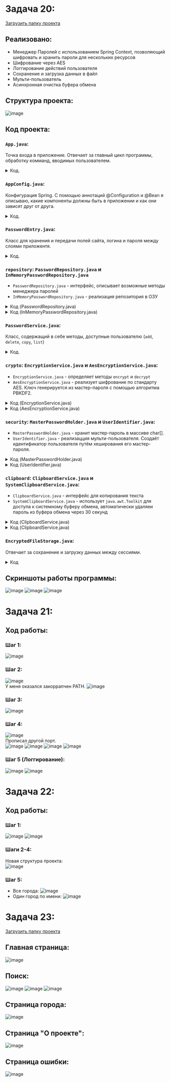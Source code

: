 # Задача 20:
[Загрузить папку проекта](https://github.com/deathofthedivine/knit241/raw/refs/heads/main/PasswordManager.7z)
## Реализовано:
* Менеджер Паролей с использованием Spring Context, позволяющий шифровать и хранить пароли для нескольких ресурсов
* Шифрование через AES
* Логгирование действий пользователя 
* Сохранение и загрузка данных в файл
* Мульти-пользователь
* Асинхронная очистка буфера обмена

## Структура проекта:
![image](https://github.com/user-attachments/assets/0d6d217a-15f1-4f73-813e-585a34ed9d07)

## Код проекта:
### `App.java`:
Точка входа в приложение. Отвечает за главный цикл программы, обработку комманд, вводимых пользователем.
<details>
<summary>Код.</summary>

```
package com.idk.passwordmanager;

import com.idk.passwordmanager.config.AppConfig;
import com.idk.passwordmanager.security.MasterPasswordHolder;
import com.idk.passwordmanager.security.UserIdentifier;
import com.idk.passwordmanager.service.PasswordService;
import com.idk.passwordmanager.storage.EncryptedFileStorage;
import org.slf4j.Logger;
import org.slf4j.LoggerFactory;
import org.springframework.context.annotation.AnnotationConfigApplicationContext;

import java.util.Arrays;
import java.util.Scanner;

public class App {
    private static final Logger log = LoggerFactory.getLogger(App.class);

    public static void main(String[] args) {
        AnnotationConfigApplicationContext ctx = new AnnotationConfigApplicationContext(AppConfig.class);
        MasterPasswordHolder masterPasswordHolder = ctx.getBean(MasterPasswordHolder.class);
        PasswordService svc = ctx.getBean(PasswordService.class);
        EncryptedFileStorage store = ctx.getBean(EncryptedFileStorage.class);

        Runtime.getRuntime().addShutdownHook(new Thread(ctx::close));

        Scanner scanner = new Scanner(System.in);

        while (true) {
            System.out.println("\n--- Password Manager ---");
            System.out.print("Введите мастер-пароль (или 'exit' для выхода): ");
            char[] masterPassword;
            if (System.console() != null) {
                masterPassword = System.console().readPassword();
            } else {
                masterPassword = scanner.nextLine().toCharArray();
            }

            if (new String(masterPassword).equalsIgnoreCase("exit")) {
                break;
            }

            masterPasswordHolder.setPassword(masterPassword);
            String userId = UserIdentifier.generate(masterPassword);

            try {
                svc.load(store.load(userId));
                log.info("Успешный вход для пользователя с ID: {}", userId);
                System.out.println("Хранилище успешно загружено. Добро пожаловать!");
            } catch (Exception e) {
                log.error("Не удалось войти для пользователя {}: {}", userId, e.getMessage());
                System.out.println("ОШИБКА: Не удалось расшифровать хранилище. Проверьте мастер-пароль.");
                masterPasswordHolder.clear();
                Arrays.fill(masterPassword, '\0');
                continue;
            }

            boolean loggedIn = true;
            while (loggedIn) {
                System.out.print(userId.substring(0, 6) + "@vault > ");
                String line = scanner.nextLine();
                String[] cmd = line.split(" ", 2);

                try {
                    switch (cmd[0]) {
                        case "add" -> {
                            System.out.print("site: "); String site = scanner.nextLine();
                            System.out.print("login: "); String login = scanner.nextLine();
                            System.out.print("password: "); String pwd = scanner.nextLine();
                            svc.add(site, login, pwd);
                            store.save(userId, svc.getAll());
                            System.out.println("Запись добавлена.");
                        }
                        case "list" -> svc.list();
                        case "copy" -> {
                            if (cmd.length < 2) { System.out.println("Укажите сайт: copy <site>"); continue; }
                            svc.copy(cmd[1]);
                            System.out.println("Пароль для '" + cmd[1] + "' скопирован в буфер обмена на 30 секунд.");
                        }
                        case "delete" -> {
                            if (cmd.length < 2) { System.out.println("Укажите сайт: delete <site>"); continue; }
                            svc.delete(cmd[1]);
                            store.save(userId, svc.getAll());
                            System.out.println("Запись для '" + cmd[1] + "' удалена.");
                        }
                        case "logout" -> {
                            loggedIn = false;
                            System.out.println("Выход из текущего хранилища...");
                        }
                        case "exit" -> {
                            System.out.println("Завершение работы...");
                            System.exit(0);
                        }
                        default -> System.out.println("Команды: add, list, copy, delete, logout, exit");
                    }
                } catch (Exception e) {
                    log.error("Ошибка при выполнении команды '{}'", line, e);
                    System.out.println("Произошла ошибка: " + e.getMessage());
                }
            }
            masterPasswordHolder.clear();
            Arrays.fill(masterPassword, '\0');
        }

        System.out.println("Работа приложения завершена.");
    }
}
```

</details>

### `AppConfig.java`:
Конфигурация Spring. С помощью аннотаций @Configuration и @Bean я описываю, какие компоненты должны быть в приложении и как они зависят друг от друга. 
<details>
<summary>Код.</summary>

```
package com.idk.passwordmanager.config;

import com.idk.passwordmanager.clipboard.*;
import com.idk.passwordmanager.crypto.*;
import com.idk.passwordmanager.repository.*;
import com.idk.passwordmanager.security.*;
import com.idk.passwordmanager.service.*;
import com.idk.passwordmanager.storage.*;
import org.springframework.context.annotation.*;

@Configuration
public class AppConfig {
    @Bean
    public MasterPasswordHolder masterPasswordHolder() {
        return new MasterPasswordHolder();
    }

    @Bean
    public EncryptionService enc(MasterPasswordHolder m) {
        return new AesEncryptionService(m);
    }

    @Bean
    public ClipboardService cb() {
        return new SystemClipboardService();
    }

    @Bean
    public PasswordRepository repo() {
        return new InMemoryPasswordRepository();
    }

    @Bean
    public PasswordService svc(PasswordRepository r, EncryptionService e, ClipboardService c) {
        return new PasswordService(r, e, c);
    }

    @Bean
    public EncryptedFileStorage storage(EncryptionService e) {
        return new EncryptedFileStorage(e);
    }
}
```

</details>


### `PasswordEntry.java`:
Класс для хранения и передачи полей сайта, логина и пароля между слоями приложентя.
<details>
<summary>Код.</summary>

```
package com.idk.passwordmanager.model;

public class PasswordEntry {
    public String site;
    public String login;
    public String encryptedPassword;

    public PasswordEntry() {}
    public PasswordEntry(String site, String login, String encryptedPassword) {
        this.site = site;
        this.login = login;
        this.encryptedPassword = encryptedPassword;
    }
}

```

</details>

### `repository`: `PasswordRepository.java` и `InMemoryPasswordRepository.java`
* `PasswordRepository.java` - интерфейс, описывает возможные методы менеджера паролей
* `InMemoryPasswordRepository.java` - реализация репозитория в ОЗУ
<details>
<summary>Код (PasswordRepository.java)</summary>

```
package com.idk.passwordmanager.repository;

import com.idk.passwordmanager.model.PasswordEntry;
import java.util.*;

public interface PasswordRepository {
    void add(PasswordEntry e);
    void delete(String site);
    PasswordEntry get(String site);
    List<PasswordEntry> getAll();
    void setAll(List<PasswordEntry> entries);
}

```

</details>

<details>
<summary>Код (InMemoryPasswordRepository.java)</summary>

```
package com.idk.passwordmanager.repository;

import com.idk.passwordmanager.model.PasswordEntry;
import java.util.*;

public class InMemoryPasswordRepository implements PasswordRepository {
    private final Map<String, PasswordEntry> m = new HashMap<>();

    public void add(PasswordEntry e) { m.put(e.site, e); }
    public void delete(String site) { m.remove(site); }
    public PasswordEntry get(String site) { return m.get(site); }
    public List<PasswordEntry> getAll() { return new ArrayList<>(m.values()); }
    public void setAll(List<PasswordEntry> l) {
        m.clear();
        for (PasswordEntry e : l) m.put(e.site, e);
    }
}

```

</details>

### `PasswordService.java`:
Класс, содержащий в себе методы, доступные пользователю (`add`, `delete`, `copy`, `list`)
<details>
<summary>Код.</summary>

```
package com.idk.passwordmanager.service;

import com.idk.passwordmanager.model.PasswordEntry;
import com.idk.passwordmanager.repository.PasswordRepository;
import com.idk.passwordmanager.crypto.EncryptionService;
import com.idk.passwordmanager.clipboard.ClipboardService;
import org.slf4j.Logger;
import org.slf4j.LoggerFactory;

public class PasswordService {
    private final PasswordRepository repo;
    private final EncryptionService enc;
    private final ClipboardService cb;
    private final Logger log = LoggerFactory.getLogger(PasswordService.class);

    public PasswordService(PasswordRepository r, EncryptionService e, ClipboardService c) {
        repo = r; enc = e; cb = c;
    }

    public void add(String site, String login, String pwd) {
        repo.add(new PasswordEntry(site, login, enc.encrypt(pwd)));
        log.info("add {}", site);
    }

    public void delete(String site) {
        repo.delete(site);
        log.info("delete {}", site);
    }

    public void copy(String site) {
        var e = repo.get(site);
        if (e == null) throw new RuntimeException("not found");
        cb.copy(enc.decrypt(e.encryptedPassword));
        log.info("copy {}", site);
    }

    public void list() {
        for (var e : repo.getAll())
            System.out.println(e.site + " - " + e.login);
    }

    public java.util.List<PasswordEntry> getAll() {
        return repo.getAll();
    }

    public void load(java.util.List<PasswordEntry> l) {
        repo.setAll(l);
    }
}


```

</details>

### `crypto`: `EncryptionService.java` и `AesEncryptionService.java`:
* `EncryptionService.java` - определяет методы `encrypt` и `decrypt`
* `AesEncryptionService.java` - реализует шифрование по стандарту AES. Ключ генерируется из мастер-пароля с помощью алгоритма PBKDF2.
<details>
<summary>Код (EncryptionService.java)</summary>

```
package com.idk.passwordmanager.crypto;

public interface EncryptionService {
    String encrypt(String raw);
    String decrypt(String enc);
}

```

</details>

<details>
<summary>Код (AesEncryptionService.java)</summary>

```
package com.idk.passwordmanager.crypto;

import com.idk.passwordmanager.security.MasterPasswordHolder;
import javax.crypto.*;
import javax.crypto.spec.*;
import java.security.*;
import java.security.spec.KeySpec;
import java.util.Arrays;
import java.util.Base64;

public class AesEncryptionService implements EncryptionService {
    private static final String ALGO = "AES/CBC/PKCS5Padding";
    private static final String KEY_FACTORY_ALGO = "PBKDF2WithHmacSHA256";
    private static final int IV_LENGTH = 16;
    private static final int SALT_LENGTH = 16;

    private final MasterPasswordHolder masterPasswordHolder;
    private final SecureRandom secureRandom = new SecureRandom();

    public AesEncryptionService(MasterPasswordHolder holder) {
        this.masterPasswordHolder = holder;
    }

    private SecretKey getKey(char[] password, byte[] salt) throws Exception {
        SecretKeyFactory factory = SecretKeyFactory.getInstance(KEY_FACTORY_ALGO);
        KeySpec spec = new PBEKeySpec(password, salt, 65536, 256);
        return new SecretKeySpec(factory.generateSecret(spec).getEncoded(), "AES");
    }

    @Override
    public String encrypt(String raw) {
        try {
            byte[] salt = new byte[SALT_LENGTH];
            secureRandom.nextBytes(salt);

            SecretKey secretKey = getKey(masterPasswordHolder.get(), salt);

            byte[] iv = new byte[IV_LENGTH];
            secureRandom.nextBytes(iv);
            IvParameterSpec ivParameterSpec = new IvParameterSpec(iv);

            Cipher cipher = Cipher.getInstance(ALGO);
            cipher.init(Cipher.ENCRYPT_MODE, secretKey, ivParameterSpec);
            byte[] encrypted = cipher.doFinal(raw.getBytes());

            byte[] output = new byte[SALT_LENGTH + IV_LENGTH + encrypted.length];
            System.arraycopy(salt, 0, output, 0, SALT_LENGTH);
            System.arraycopy(iv, 0, output, SALT_LENGTH, IV_LENGTH);
            System.arraycopy(encrypted, 0, output, SALT_LENGTH + IV_LENGTH, encrypted.length);

            return Base64.getEncoder().encodeToString(output);
        } catch (Exception e) {
            throw new RuntimeException("Encryption failed", e);
        }
    }

    @Override
    public String decrypt(String encryptedString) {
        try {
            byte[] data = Base64.getDecoder().decode(encryptedString);

            byte[] salt = Arrays.copyOfRange(data, 0, SALT_LENGTH);
            byte[] iv = Arrays.copyOfRange(data, SALT_LENGTH, SALT_LENGTH + IV_LENGTH);
            byte[] encrypted = Arrays.copyOfRange(data, SALT_LENGTH + IV_LENGTH, data.length);

            SecretKey secretKey = getKey(masterPasswordHolder.get(), salt);

            Cipher cipher = Cipher.getInstance(ALGO);
            cipher.init(Cipher.DECRYPT_MODE, secretKey, new IvParameterSpec(iv));
            return new String(cipher.doFinal(encrypted));
        } catch (Exception e) {
            throw new RuntimeException("Decryption failed", e);
        }
    }
}

```

</details>

### `security`: `MasterPasswordHolder.java` и `UserIdentifier.java`:
* `MasterPasswordHolder.java` - хранит мастер-пароль в массиве char[]. 
* `UserIdentifier.java` - реализацция мульти-пользователя. Создаёт идентификатор пользователя путём хеширования его мастер-пароля. 
<details>
<summary>Код (MasterPasswordHolder.java)</summary>

```
package com.idk.passwordmanager.security;

import java.util.Arrays;

public class MasterPasswordHolder {
    private char[] password;

    public MasterPasswordHolder() {
        this.password = null;
    }

    public void setPassword(char[] password) {
        this.password = password;
    }

    public char[] get() {
        return password;
    }

    public void clear() {
        if (password != null) {
            Arrays.fill(password, '\0');
            password = null;
        }
    }
}

```

</details>
<details>
<summary>Код (UserIdentifier.java)</summary>

```
package com.idk.passwordmanager.security;

import javax.crypto.SecretKeyFactory;
import javax.crypto.spec.PBEKeySpec;
import java.security.NoSuchAlgorithmException;
import java.security.spec.InvalidKeySpecException;
import java.security.spec.KeySpec;
import java.util.Base64;

public class UserIdentifier {

    private static final byte[] IDENTIFIER_SALT = "a-very-fixed-salt-for-user-id".getBytes();
    private static final String ALGORITHM = "PBKDF2WithHmacSHA256";

    public static String generate(char[] masterPassword) {
        try {
            KeySpec spec = new PBEKeySpec(masterPassword, IDENTIFIER_SALT, 65536, 128);
            SecretKeyFactory factory = SecretKeyFactory.getInstance(ALGORITHM);
            byte[] hash = factory.generateSecret(spec).getEncoded();
            return Base64.getEncoder().encodeToString(hash);
        } catch (NoSuchAlgorithmException | InvalidKeySpecException e) {
            throw new RuntimeException("Could not generate user identifier", e);
        }
    }
}

```

</details>

### `clipboard`: `ClipboardService.java` и `SystemClipboardService.java`:
* `ClipboardService.java` - интерфейс для копирования текста
* `SystemClipboardService.java` - использует `java.awt.Toolkit` для доступа к системному буферу обмена, автоматически удаляеи пароль из буфера обмена через 30 секунд
<details>
<summary>Код (ClipboardService.java)</summary>

```
package com.idk.passwordmanager.clipboard;

public interface ClipboardService {
    void copy(String text);
}
```

</details>

<details>
<summary>Код (ClipboardService.java)</summary>

```
package com.idk.passwordmanager.clipboard;

import java.awt.*;
import java.awt.datatransfer.*;
import java.util.concurrent.*;

public class SystemClipboardService implements ClipboardService {
    public void copy(String text) {
        Toolkit.getDefaultToolkit().getSystemClipboard()
                .setContents(new StringSelection(text), null);
        ScheduledExecutorService ex = Executors.newSingleThreadScheduledExecutor();
        ex.schedule(() -> {
            Toolkit.getDefaultToolkit().getSystemClipboard()
                    .setContents(new StringSelection(""), null);
            ex.shutdown();
        }, 30, TimeUnit.SECONDS);
    }
}
```

</details>

### `EncryptedFileStorage.java`:
Отвечает за сохранение и загрузку данных между сессиями.
<details>
<summary>Код</summary>

```
package com.idk.passwordmanager.storage;

import com.fasterxml.jackson.core.type.TypeReference;
import com.idk.passwordmanager.crypto.EncryptionService;
import com.idk.passwordmanager.model.PasswordEntry;
import com.fasterxml.jackson.databind.ObjectMapper;

import java.io.File;
import java.io.IOException;
import java.nio.file.Files;
import java.util.*;

public class EncryptedFileStorage {
    private final File storageFile = new File("master_vault.json");
    private final ObjectMapper mapper = new ObjectMapper();
    private final EncryptionService encryptionService;

    public EncryptedFileStorage(EncryptionService encryptionService) {
        this.encryptionService = encryptionService;
    }

    public List<PasswordEntry> load(String userId) {
        Map<String, String> vault = loadVault();
        String encryptedData = vault.get(userId);

        if (encryptedData == null || encryptedData.isEmpty()) {
            return new ArrayList<>();
        }

        try {
            String json = encryptionService.decrypt(encryptedData);
            return mapper.readValue(json, new TypeReference<>() {});
        } catch (Exception e) {
            throw new RuntimeException("Failed to decrypt data. Master password may be incorrect.", e);
        }
    }

    public void save(String userId, List<PasswordEntry> entries) {
        Map<String, String> vault = loadVault();
        try {
            String json = mapper.writeValueAsString(entries);
            String encryptedData = encryptionService.encrypt(json);
            vault.put(userId, encryptedData);

            Files.write(storageFile.toPath(), mapper.writerWithDefaultPrettyPrinter().writeValueAsBytes(vault));
        } catch (Exception e) {
            throw new RuntimeException("Failed to save data.", e);
        }
    }

    private Map<String, String> loadVault() {
        if (!storageFile.exists()) {
            return new HashMap<>();
        }
        try {
            byte[] fileBytes = Files.readAllBytes(storageFile.toPath());
            if (fileBytes.length == 0) {
                return new HashMap<>();
            }
            return mapper.readValue(fileBytes, new TypeReference<>() {});
        } catch (IOException e) {
            return new HashMap<>();
        }
    }
}
```

</details>

## Скриншоты работы программы:
![image](https://github.com/user-attachments/assets/f45faa11-f875-4099-86a2-bf240d060775)
![image](https://github.com/user-attachments/assets/71198242-7d63-4907-a04c-19107a397e21)
![image](https://github.com/user-attachments/assets/8a02959a-90b6-4072-955f-9ef52fe78a26)

# Задача 21:
## Ход работы:
### Шаг 1:
![image](https://github.com/user-attachments/assets/928fdbbc-dd20-4e7f-beab-ffbbee5903fb)
### Шаг 2:
![image](https://github.com/user-attachments/assets/d2f1fc3a-68f8-4064-9d25-fc31f1c81172)  
У меня оказался закоррапчен PATH.
![image](https://github.com/user-attachments/assets/cee629d0-539c-4e8d-b5c0-7a87c6da3f43)
### Шаг 3:
![image](https://github.com/user-attachments/assets/83a77d7f-1acf-41b9-9c1e-e6a6633d4169)
### Шаг 4:
![image](https://github.com/user-attachments/assets/429c2c12-6648-4654-b4f8-e78fc6695e8c)  
Прописал другой порт.  
![image](https://github.com/user-attachments/assets/32be15cf-9358-42ac-a967-f56c484476fa)
![image](https://github.com/user-attachments/assets/c55d8724-ae8f-4c32-99c6-9e44268fa27c)
![image](https://github.com/user-attachments/assets/9e87fbca-367b-4f8c-880b-127fc2153314)
![image](https://github.com/user-attachments/assets/8890eae1-06dd-45dd-a4bd-7a6f1b8f611d)
### Шаг 5 (Логгирование):
![image](https://github.com/user-attachments/assets/7e4ba039-a775-4245-af40-f306f698b028)
![image](https://github.com/user-attachments/assets/aae3b7d7-6b0f-4aae-99de-7025ce66e925)

# Задача 22:
## Ход работы:
### Шаг 1:
![image](https://github.com/user-attachments/assets/2e0c314b-b3e6-4c5d-b386-6ecf3aa34073)
![image](https://github.com/user-attachments/assets/de8f3794-f79a-41a9-bbad-49c3ddf97dc9)

### Шаги 2-4:
Новая структура проекта:  
![image](https://github.com/user-attachments/assets/9ca40520-a567-4bbd-aa93-ada23fa4a250)

### Шаг 5:
* Все города:
![image](https://github.com/user-attachments/assets/c7d8387d-7674-45b9-ac81-6968d5c39423)
* Один город по имени:
![image](https://github.com/user-attachments/assets/e2cf8382-c5b5-451e-8fe3-777055dffc9a)

# Задача 23:
[Загрузить папку проекта](https://github.com/deathofthedivine/knit241/raw/refs/heads/main/website.7z)
## Главная страница:
![image](https://github.com/user-attachments/assets/b8d07ea3-726a-43db-92ac-23b20db69fde)
## Поиск:
![image](https://github.com/user-attachments/assets/4fabf8f1-dd07-4e8e-8daf-9594d6163bdb)
![image](https://github.com/user-attachments/assets/06cef12b-4489-46bb-8b8c-675b9f8f0ab2)
![image](https://github.com/user-attachments/assets/2bb1f9da-b959-4abb-8172-86cd4944cefe)
## Страница города:
![image](https://github.com/user-attachments/assets/744858fa-d95d-43cb-921c-d5e014ecbe3a)
## Страница "О проекте":
![image](https://github.com/user-attachments/assets/cc22f1a1-582c-4aa4-957e-83c23a442b16)
## Страница ошибки:
![image](https://github.com/user-attachments/assets/917eec66-9b76-4816-ab76-d578931dea0b)
